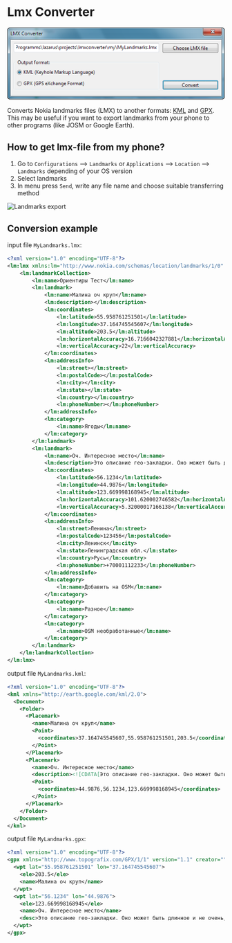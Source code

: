 # Lmx Converter

![](img/screenshot.png)

Converts Nokia landmarks files (LMX) to another formats: [KML](https://en.wikipedia.org/wiki/Keyhole_Markup_Language) and [GPX](https://en.wikipedia.org/wiki/GPS_Exchange_Format). This may be useful if you want to export landmarks from your phone to other programs (like JOSM or Google Earth).

## How to get lmx-file from my phone?
1. Go to `Configurations` --> `Landmarks` or `Applications` --> `Location` --> `Landmarks` depending of your OS version
1. Select landmarks
1. In menu press `Send`, write any file name and choose suitable transferring method

![Landmarks export](img/landmarks-export.png)

## Conversion example
input file `MyLandmarks.lmx`:
```xml
<?xml version="1.0" encoding="UTF-8"?>
<lm:lmx xmlns:lm="http://www.nokia.com/schemas/location/landmarks/1/0" xmlns:xsi="http://www.w3.org/2001/XMLSchema-instance" xsi:schemaLocation="http://www.nokia.com/schemas/location/landmarks/1/0/ lmx.xsd">
	<lm:landmarkCollection>
		<lm:name>Ориентиры Тест</lm:name>
		<lm:landmark>
			<lm:name>Малина оч круп</lm:name>
			<lm:description></lm:description>
			<lm:coordinates>
				<lm:latitude>55.958761251501</lm:latitude>
				<lm:longitude>37.164745545607</lm:longitude>
				<lm:altitude>203.5</lm:altitude>
				<lm:horizontalAccuracy>16.7166042327881</lm:horizontalAccuracy>
				<lm:verticalAccuracy>22</lm:verticalAccuracy>
			</lm:coordinates>
			<lm:addressInfo>
				<lm:street></lm:street>
				<lm:postalCode></lm:postalCode>
				<lm:city></lm:city>
				<lm:state></lm:state>
				<lm:country></lm:country>
				<lm:phoneNumber></lm:phoneNumber>
			</lm:addressInfo>
			<lm:category>
				<lm:name>Ягоды</lm:name>
			</lm:category>
		</lm:landmark>
		<lm:landmark>
			<lm:name>Оч. Интересное место</lm:name>
			<lm:description>Это описание гео-закладки. Оно может быть длинное и не очень, а также содержать различные символы вроде этих: @/;+&amp;%&lt;&gt;£€$¥¤[]{}~№#|§</lm:description>
			<lm:coordinates>
				<lm:latitude>56.1234</lm:latitude>
				<lm:longitude>44.9876</lm:longitude>
				<lm:altitude>123.669998168945</lm:altitude>
				<lm:horizontalAccuracy>101.620002746582</lm:horizontalAccuracy>
				<lm:verticalAccuracy>5.32000017166138</lm:verticalAccuracy>
			</lm:coordinates>
			<lm:addressInfo>
				<lm:street>Ленина</lm:street>
				<lm:postalCode>123456</lm:postalCode>
				<lm:city>Ленинск</lm:city>
				<lm:state>Ленинградская обл.</lm:state>
				<lm:country>Русь</lm:country>
				<lm:phoneNumber>+70001112233</lm:phoneNumber>
			</lm:addressInfo>
			<lm:category>
				<lm:name>Добавить на OSM</lm:name>
			</lm:category>
			<lm:category>
				<lm:name>Разное</lm:name>
			</lm:category>
			<lm:category>
				<lm:name>OSM необработанные</lm:name>
			</lm:category>
		</lm:landmark>
	</lm:landmarkCollection>
</lm:lmx>
```

output file `MyLandmarks.kml`:
```xml
<?xml version="1.0" encoding="UTF-8"?>
<kml xmlns="http://earth.google.com/kml/2.0">
  <Document>
    <Folder>
      <Placemark>
        <name>Малина оч круп</name>
        <Point>
          <coordinates>37.164745545607,55.958761251501,203.5</coordinates>
        </Point>
      </Placemark>
      <Placemark>
        <name>Оч. Интересное место</name>
        <description><![CDATA[Это описание гео-закладки. Оно может быть длинное и не очень, а также содержать различные символы вроде этих: @/;+&%<>£€$¥¤[]{}~№#|§]]></description>
        <Point>
          <coordinates>44.9876,56.1234,123.669998168945</coordinates>
        </Point>
      </Placemark>
    </Folder>
  </Document>
</kml>

```

output file `MyLandmarks.gpx`:
```xml
<?xml version="1.0" encoding="UTF-8"?>
<gpx xmlns="http://www.topografix.com/GPX/1/1" version="1.1" creator="" xmlns:xsi="http://www.w3.org/2001/XMLSchema-instance" xsi:schemaLocation="http://www.topografix.com/GPX/1/1 http://www.topografix.com/GPX/1/1/gpx.xsd">
  <wpt lat="55.958761251501" lon="37.164745545607">
    <ele>203.5</ele>
    <name>Малина оч круп</name>
  </wpt>
  <wpt lat="56.1234" lon="44.9876">
    <ele>123.669998168945</ele>
    <name>Оч. Интересное место</name>
    <desc>Это описание гео-закладки. Оно может быть длинное и не очень, а также содержать различные символы вроде этих: @/;+&amp;%&lt;&gt;£€$¥¤[]{}~№#|§</desc>
  </wpt>
</gpx>
```

